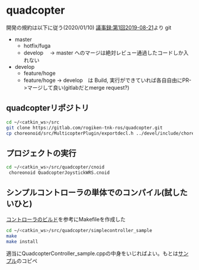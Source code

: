 # quadcopter
開発の規約は以下に従う(2020/01/10)
[議事録:第1回2019-08-21](https://wrs2020.esa.io/posts/5)より
git
- master
    - hotfix/fuga
    - develop　 -> master へのマージは絶対レビュー通過したコードしか入れない
- develop
    - feature/hoge
    - feature/hoge -> develop　は
    Build, 実行ができていれば各自自由にPR->マージして良い(gitlabだとmerge request?)

## quadcopterリポジトリ
```sh
cd ~/<catkin_ws>/src
git clone https://gitlab.com/rogiken-tnk-ros/quadcopter.git
cp choreonoid/src/MulticopterPlugin/exportdecl.h ../devel/include/choreonoid-1.8/cnoid/src/MulticopterPlugin
```

## プロジェクトの実行
```sh
cd ~/<catkin_ws>/src/quadcopter/cnoid
 choreonoid QuadcopterJoystickWRS.cnoid
```

## シンプルコントローラの単体でのコンパイル(試したいひと)
[コントローラのビルド](https://choreonoid.org/ja/manuals/latest/simulation/howto-build-controller.html)を参考にMakefileを作成した
```sh
cd ~/<catkin_ws>/src/quadcopter/simplecontroller_sample
make
make install
```
 適当にQuadcopterController_sample.cppの中身をいじればよい。もとは[サンプル](https://choreonoid.org/ja/manuals/latest/multicopter/index.html)のコピペ
